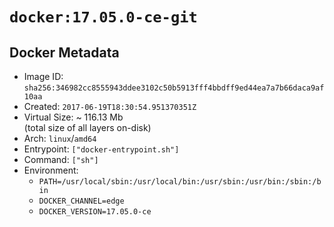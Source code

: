 # `docker:17.05.0-ce-git`

## Docker Metadata

- Image ID: `sha256:346982cc8555943ddee3102c50b5913fff4bbdff9ed44ea7a7b66daca9af10aa`
- Created: `2017-06-19T18:30:54.951370351Z`
- Virtual Size: ~ 116.13 Mb  
  (total size of all layers on-disk)
- Arch: `linux`/`amd64`
- Entrypoint: `["docker-entrypoint.sh"]`
- Command: `["sh"]`
- Environment:
  - `PATH=/usr/local/sbin:/usr/local/bin:/usr/sbin:/usr/bin:/sbin:/bin`
  - `DOCKER_CHANNEL=edge`
  - `DOCKER_VERSION=17.05.0-ce`
